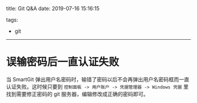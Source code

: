 title: Git Q&A
date: 2019-07-16 15:16:15

tags:
- git

---
# 误输密码后一直认证失败
当 SmartGit 弹出用户名密码时，输错了密码以后不会再弹出用户名密码框而一直认证失败。这时候只要到 `控制面板 -> 用户账户 -> 凭据管理器 -> Windows 凭据` 里找到需要修正密码的 git 服务器，编辑修改成正确的密码即可。

